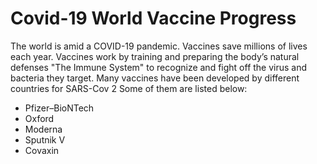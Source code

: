 
# Covid-19 World Vaccine Progress 
The world is amid a COVID-19 pandemic. Vaccines save millions of lives each year. Vaccines work by training and preparing the body’s natural defenses "The Immune System" to recognize and fight off the virus and bacteria they target. Many vaccines have been developed by different countries for SARS-Cov 2 Some of them are listed below:
- Pfizer–BioNTech
- Oxford
- Moderna
- Sputnik V
- Covaxin
